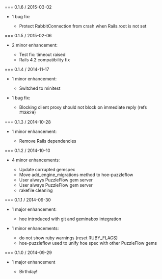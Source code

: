 === 0.1.6 / 2015-03-02

* 1 bug fix:

  * Protect RabbitConnection from crash when Rails.root is not set
  
=== 0.1.5 / 2015-02-06

* 2 minor enhancement:

  * Test fix: timeout raised
  * Rails 4.2 compatibility fix

=== 0.1.4 / 2014-11-17

* 1 minor enhancement:

  * Switched to minitest

* 1 bug fix:

  * Blocking client proxy should not block on immediate reply (refs #13829)

=== 0.1.3 / 2014-10-28

* 1 minor enhancement:

  * Remove Rails dependencies

=== 0.1.2 / 2014-10-10

* 4 minor enhancements:

  * Update corrupted gemspec
  * Move add_engine_migrations method to hoe-puzzleflow
  * User always PuzzleFlow gem server
  * User always PuzzleFlow gem server
  * rakefile cleaning

=== 0.1.1 / 2014-09-30

* 1 major enhancement:

  * hoe introduced with git and geminabox integration

* 1 minor enhancements:

  * do not show ruby warnings (reset RUBY_FLAGS)
  * hoe-puzzleflow used to unify hoe spec with other PuzzleFlow gems

=== 0.1.0 / 2014-09-29

* 1 major enhancement

  * Birthday!



